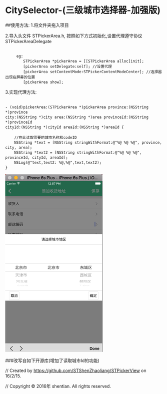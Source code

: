 # CitySelector-(三级城市选择器-加强版)

##使用方法:
1.将文件夹拖入项目

2.导入头文件 STPickerArea.h, 按照如下方式初始化,设置代理遵守协议STPickerAreaDelegate
<pre><code>
     eg:
        STPickerArea *pickerArea = [[STPickerArea alloc]init];
        [pickerArea setDelegate:self]; //设置代理
        [pickerArea setContentMode:STPickerContentModeCenter]; //选择器出现在屏幕的位置
        [pickerArea show];
</code></pre>
       
3.实现代理方法:
<pre><code>
- (void)pickerArea:(STPickerArea *)pickerArea province:(NSString *)province 
city:(NSString *)city area:(NSString *)area provinceId:(NSString *)provinceId 
cityId:(NSString *)cityId areaId:(NSString *)areaId {

    //在此读取需要的城市名称和codeID
    NSString *text = [NSString stringWithFormat:@"%@ %@ %@", province, city, area];
    NSString *text2 = [NSString stringWithFormat:@"%@ %@ %@", provinceId, cityId, areaId];
    NSLog(@"text,text2: %@,%@",text,text2);
}
</code></pre>
 
![Alt text](/img.png)

###改写自如下开源库(增加了读取城市Id的功能)

//  Created by https://github.com/STShenZhaoliang/STPickerView on 16/2/15.

//  Copyright © 2016年 shentian. All rights reserved.
